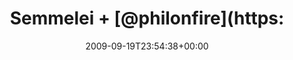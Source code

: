---
retweeted: false
source: <a href="http://twitter.com" rel="nofollow">Twitter Web Client</a>
entities:
  hashtags: []
  symbols: []
  user_mentions:
  - name: Philip
    screen_name: PhilOnFire
    indices:
    - '11'
    - '22'
    id_str: '739681261'
    id: '739681261'
  urls: []
display_text_range:
- '0'
- '47'
favorite_count: '0'
id_str: '4112947189'
truncated: false
retweet_count: '0'
id: '4112947189'
created_at: Sat Sep 19 23:54:38 +0000 2009
favorited: false
full_text: Semmelei + [@philonfire](https://twitter.com/philonfire) http://twitpic.com/idiza
lang: 'no'
tags:
- pesos:twitter
date: '2009-09-19T23:54:38+00:00'
src: https://twitter.com/bascht/status/4112947189
original_url: https://twitter.com/bascht/status/4112947189
type: twitter_tweet
text: Semmelei + [@philonfire](https://twitter.com/philonfire) http://twitpic.com/idiza
title: 'Semmelei + [@philonfire](https:'

---